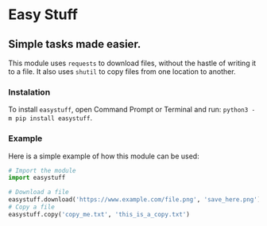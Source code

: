 # Easy Stuff
## Simple tasks made easier.
This module uses `requests` to download files, without the hastle of writing it to a file. It also uses `shutil` to copy files from one location to another.

### Instalation
To install `easystuff`, open Command Prompt or Terminal and run: `python3 -m pip install easystuff`.

### Example
Here is a simple example of how this module can be used:
```python
# Import the module
import easystuff

# Download a file
easystuff.download('https://www.example.com/file.png', 'save_here.png')
# Copy a file
easystuff.copy('copy_me.txt', 'this_is_a_copy.txt')
```
